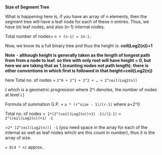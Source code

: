 **Size of Segment Tree**

What is happening here is, if you have an array of n elements, then the segment tree will have a leaf node for each of these n entries. Thus, we have (n) leaf nodes, and also (n-1) internal nodes.

Total number of nodes= `n + (n-1) = 2n-1.`


Now, we know its a full binary tree and thus the height is: **ceil(Log2(n))+1**

**Note** - **although height is generally taken as the length of longest path from  from a node to leaf.
so thre with only root will have height = 0, but here we are taking that as 1.(counting nodes not path length).
there is other conventions in which first is followed in that height=ceil(Log2(n))**


here Total no. of nodes = `2^0 + 2^1 + 2^2 + … + 2^ceil(Log2(n))` 

( which is a geometric progression where 2^i denotes, the number of nodes at level i.)


Formula of summation G.P. = `a * (r^size - 1)/(r-1)` where a=2^0

Total no. of nodes =` 1*(2^(ceil(Log2(n))+1) -1)/(2-1)` = `2^(ceil(Log2(n))+1) -1`

=` 2* [2^ceil(Log2(n))] -1 `
(you need space in the array for each of the internal as well as leaf nodes which are this count in number), thus it is the array of size.

`= O(4 * n)` approx..
